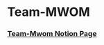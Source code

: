 # Team-MWOM
### [Team-Mwom Notion Page](https://www.notion.so/MWOM-8429fd94789d478bb790468e7c27d677?pvs=4)
